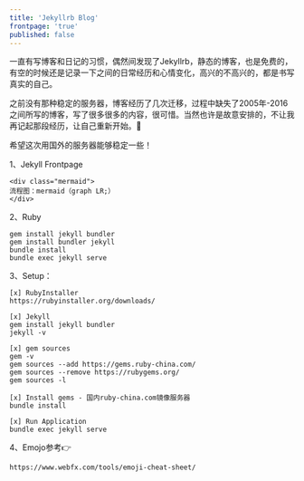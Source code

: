 ```yaml
---
title: 'Jekyllrb Blog'
frontpage: 'true'
published: false
---
```

   
一直有写博客和日记的习惯，偶然间发现了Jekyllrb，静态的博客，也是免费的，有空的时候还是记录一下之间的日常经历和心情变化，高兴的不高兴的，都是书写真实的自己。

之前没有那种稳定的服务器，博客经历了几次迁移，过程中缺失了2005年-2016之间所写的博客，写了很多很多的内容，很可惜。当然也许是故意安排的，不让我再记起那段经历，让自己重新开始。:pray:

希望这次用国外的服务器能够稳定一些！

1、Jekyll Frontpage  
```
<div class="mermaid">
流程图：mermaid（graph LR;） 
</div>
```
  
2、Ruby
```
gem install jekyll bundler
gem install bundler jekyll
bundle install 
bundle exec jekyll serve
```

3、Setup：  
```
[x] RubyInstaller
https://rubyinstaller.org/downloads/

[x] Jekyll
gem install jekyll bundler
jekyll -v

[x] gem sources
gem -v
gem sources --add https://gems.ruby-china.com/
gem sources --remove https://rubygems.org/
gem sources -l

[x] Install gems - 国内ruby-china.com镜像服务器
bundle install

[x] Run Application
bundle exec jekyll serve
```

4、Emojo参考:point_right:
```
https://www.webfx.com/tools/emoji-cheat-sheet/
```
